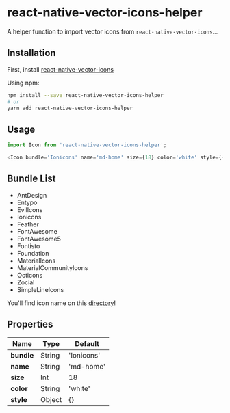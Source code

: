 # react-native-vector-icons-helper

A helper function to import vector icons from `react-native-vector-icons`...

## Installation

First, install [react-native-vector-icons](https://github.com/oblador/react-native-vector-icons)

Using npm:
```bash
npm install --save react-native-vector-icons-helper
# or
yarn add react-native-vector-icons-helper
```

## Usage

```javascript
import Icon from 'react-native-vector-icons-helper';

<Icon bundle='Ionicons' name='md-home' size={18} color='white' style={{}} />
```

## Bundle List

- AntDesign
- Entypo
- EvilIcons
- Ionicons
- Feather
- FontAwesome
- FontAwesome5
- Fontisto
- Foundation
- MaterialIcons
- MaterialCommunityIcons
- Octicons
- Zocial
- SimpleLineIcons

You'll find icon name on this [directory](https://oblador.github.io/react-native-vector-icons/)!

## Properties

| Name          | Type    | Default      |
|---------------|---------|--------------|
| **bundle** | String | 'Ionicons' |
| **name** | String | 'md-home' |
| **size** | Int | 18 |
| **color** | String | 'white' |
| **style** | Object | {} |